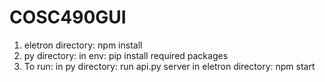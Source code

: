 # COSC490GUI

1) eletron directory:
    npm install
2) py directory:
    in env: pip install required packages
3) To run:
    in py directory: run api.py server
    in eletron directory: npm start
